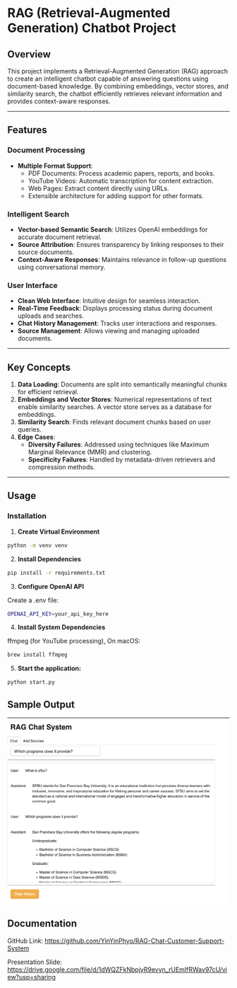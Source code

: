 # RAG (Retrieval-Augmented Generation) Chatbot Project

## Overview
This project implements a Retrieval-Augmented Generation (RAG) approach to create an intelligent chatbot capable of answering questions using document-based knowledge. By combining embeddings, vector stores, and similarity search, the chatbot efficiently retrieves relevant information and provides context-aware responses.

---

## Features

### Document Processing
- **Multiple Format Support**:
  - PDF Documents: Process academic papers, reports, and books.
  - YouTube Videos: Automatic transcription for content extraction.
  - Web Pages: Extract content directly using URLs.
  - Extensible architecture for adding support for other formats.
  
### Intelligent Search
- **Vector-based Semantic Search**: Utilizes OpenAI embeddings for accurate document retrieval.
- **Source Attribution**: Ensures transparency by linking responses to their source documents.
- **Context-Aware Responses**: Maintains relevance in follow-up questions using conversational memory.

### User Interface
- **Clean Web Interface**: Intuitive design for seamless interaction.
- **Real-Time Feedback**: Displays processing status during document uploads and searches.
- **Chat History Management**: Tracks user interactions and responses.
- **Source Management**: Allows viewing and managing uploaded documents.

---

## Key Concepts

1. **Data Loading**: Documents are split into semantically meaningful chunks for efficient retrieval.
2. **Embeddings and Vector Stores**: Numerical representations of text enable similarity searches. A vector store serves as a database for embeddings.
3. **Similarity Search**: Finds relevant document chunks based on user queries.
4. **Edge Cases**:
   - **Diversity Failures**: Addressed using techniques like Maximum Marginal Relevance (MMR) and clustering.
   - **Specificity Failures**: Handled by metadata-driven retrievers and compression methods.

---

## Usage

### Installation
1. **Create Virtual Environment**
  ```bash
  python -m venv venv
  ```

2. **Install Dependencies**
  ```bash
  pip install -r requirements.txt
  ```

3. **Configure OpenAI API**

  Create a .env file:
  ```bash
  OPENAI_API_KEY=your_api_key_here
  ```
4. **Install System Dependencies**
  
  ffmpeg (for YouTube processing), On macOS:
  ```bash
  brew install ffmpeg
  ```
5. **Start the application:**
  ```bash
  python start.py
  ```

## Sample Output
![alt text](image.png)

## Documentation
GitHub Link: 
https://github.com/YinYinPhyo/RAG-Chat-Customer-Support-System

Presentation Slide:
https://drive.google.com/file/d/1dWQZFkNbpjyR9evyn_rUEmIfRWav97cU/view?usp=sharing
